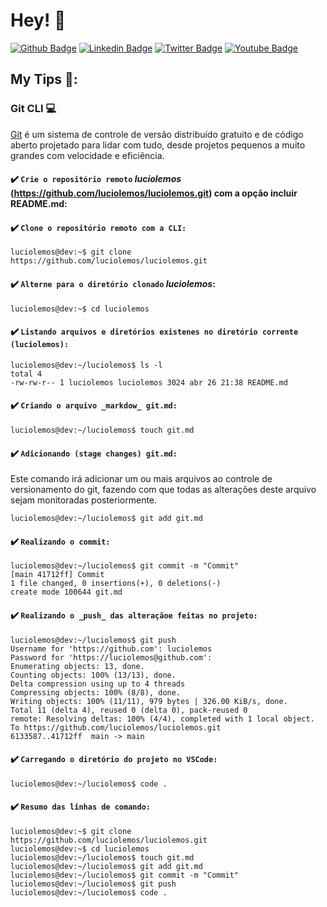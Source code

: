 # Hey! 👤

[![Github Badge](https://img.shields.io/badge/-Github-000?style=flat-square&logo=Github&logoColor=white&link=https://github.com/luciolemos)](https://github.com/luciolemos)
[![Linkedin Badge](https://img.shields.io/badge/-LinkedIn-blue?style=flat-square&logo=Linkedin&logoColor=white&link=https://www.linkedin.com/in/lucio-lemos-a550441a1/)](https://www.linkedin.com/in/lucio-lemos-a550441a1/)
[![Twitter Badge](https://img.shields.io/badge/-Twitter-1ca0f1?style=flat-square&labelColor=1ca0f1&logo=twitter&logoColor=white&link=https://twitter.com/lucciolemos)](https://twitter.com/lucciolemos)
[![Youtube Badge](https://img.shields.io/badge/-YouTube-ff0000?style=flat-square&labelColor=ff0000&logo=youtube&logoColor=white&link=https://studio.youtube.com/channel/UCrNM1nr2nw0lSqMD10m6rLw)](#)
## My Tips 📌:
### Git CLI 💻
[Git](https://git-scm.com/) é um sistema de controle de versão distribuído gratuito e de código aberto projetado para lidar com tudo, desde projetos pequenos a muito grandes com velocidade e eficiência.

#### ✔️ `Crie o repositório remoto` _luciolemos_ (https://github.com/luciolemos/luciolemos.git) com a opção incluir README.md:

#### ✔️ `Clone o repositório remoto com a CLI:` 
    luciolemos@dev:~$ git clone https://github.com/luciolemos/luciolemos.git

#### ✔️ `Alterne para o diretório clonado` _luciolemos_:
    luciolemos@dev:~$ cd luciolemos

#### ✔️ `Listando arquivos e diretórios existenes no diretório corrente (luciolemos):`
    luciolemos@dev:~/luciolemos$ ls -l
    total 4
    -rw-rw-r-- 1 luciolemos luciolemos 3024 abr 26 21:38 README.md

#### ✔️ `Criando o arquivo _markdow_ git.md:` 

    luciolemos@dev:~/luciolemos$ touch git.md

#### ✔️ `Adicionando (stage changes) git.md:` 
Este comando irá adicionar um ou mais arquivos ao controle de versionamento do git, fazendo com que todas as alterações deste arquivo sejam monitoradas posteriormente.

    luciolemos@dev:~/luciolemos$ git add git.md

#### ✔️ `Realizando o commit:`
    luciolemos@dev:~/luciolemos$ git commit -m "Commit"
    [main 41712ff] Commit
    1 file changed, 0 insertions(+), 0 deletions(-)
    create mode 100644 git.md

#### ✔️ `Realizando o _push_ das alteraçãoe feitas no projeto:`
    luciolemos@dev:~/luciolemos$ git push
    Username for 'https://github.com': luciolemos
    Password for 'https://luciolemos@github.com': 
    Enumerating objects: 13, done.
    Counting objects: 100% (13/13), done.
    Delta compression using up to 4 threads
    Compressing objects: 100% (8/8), done.
    Writing objects: 100% (11/11), 979 bytes | 326.00 KiB/s, done.
    Total 11 (delta 4), reused 0 (delta 0), pack-reused 0
    remote: Resolving deltas: 100% (4/4), completed with 1 local object.
    To https://github.com/luciolemos/luciolemos.git
    6133587..41712ff  main -> main

#### ✔️ `Carregando o diretório do projeto no VSCode:`
    luciolemos@dev:~/luciolemos$ code .

#### ✔️ `Resumo das linhas de comando:`
    
    luciolemos@dev:~$ git clone https://github.com/luciolemos/luciolemos.git
    luciolemos@dev:~$ cd luciolemos
    luciolemos@dev:~/luciolemos$ touch git.md
    luciolemos@dev:~/luciolemos$ git add git.md
    luciolemos@dev:~/luciolemos$ git commit -m "Commit"
    luciolemos@dev:~/luciolemos$ git push
    luciolemos@dev:~/luciolemos$ code .
